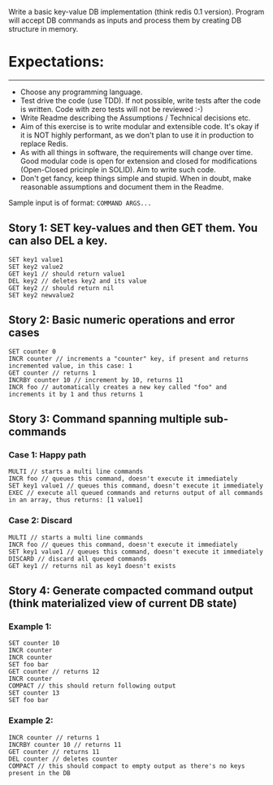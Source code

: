 
Write a basic key-value DB implementation (think redis 0.1 version). Program will accept DB commands as inputs and process them by creating DB structure in memory.

# Expectations:
---
- Choose any programming language.
- Test drive the code (use TDD). If not possible, write tests after the code is written. Code with zero tests will not be reviewed :-)
- Write Readme describing the Assumptions / Technical decisions etc.
- Aim of this exercise is to write modular and extensible code. It's okay if it is NOT highly performant, as we don't plan to use it in production to replace Redis.
- As with all things in software, the requirements will change over time. Good modular code is open for extension and closed for modifications (Open-Closed pricinple in SOLID). Aim to write such code.
- Don't get fancy, keep things simple and stupid. When in doubt, make reasonable assumptions and document them in the Readme.

Sample input is of format: `COMMAND ARGS...`

## Story 1: SET key-values and then GET them. You can also DEL a key.
```
SET key1 value1
SET key2 value2
GET key1 // should return value1
DEL key2 // deletes key2 and its value
GET key2 // should return nil
SET key2 newvalue2
```

## Story 2: Basic numeric operations and error cases
```
SET counter 0
INCR counter // increments a "counter" key, if present and returns incremented value, in this case: 1
GET counter // returns 1
INCRBY counter 10 // increment by 10, returns 11
INCR foo // automatically creates a new key called "foo" and increments it by 1 and thus returns 1
```

## Story 3: Command spanning multiple sub-commands
### Case 1: Happy path
```
MULTI // starts a multi line commands
INCR foo // queues this command, doesn't execute it immediately
SET key1 value1 // queues this command, doesn't execute it immediately
EXEC // execute all queued commands and returns output of all commands in an array, thus returns: [1 value1]
```
### Case 2: Discard
```
MULTI // starts a multi line commands
INCR foo // queues this command, doesn't execute it immediately
SET key1 value1 // queues this command, doesn't execute it immediately
DISCARD // discard all queued commands
GET key1 // returns nil as key1 doesn't exists
```
## Story 4: Generate compacted command output (think materialized view of current DB state)
### Example 1:
```
SET counter 10
INCR counter
INCR counter
SET foo bar
GET counter // returns 12
INCR counter
COMPACT // this should return following output
SET counter 13
SET foo bar
```
### Example 2:
```
INCR counter // returns 1
INCRBY counter 10 // returns 11
GET counter // returns 11
DEL counter // deletes counter
COMPACT // this should compact to empty output as there's no keys present in the DB